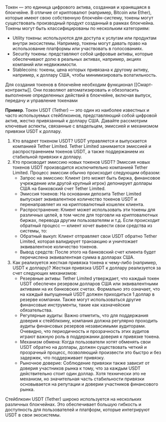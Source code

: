 Токен — это единица цифрового актива, созданная и хранящаяся в блокчейне. В отличие от криптовалют (например, Bitcoin или Ether), которые имеют свою собственную блокчейн-систему, токены могут существовать производный продукт созданный в рамках блокчейна.
Токены могут быть классифицированы по нескольким категориям:
- Utility токены: используются для доступа к услугам или продуктам внутри экосистемы. Например, токены могут давать право на использование платформы или участвовать в голосованиях.
- Security токены: представляют собой цифровые активы, которые обеспечивают долю в реальных активах, например, акциях компаний или недвижимости.
- Stablecoins: токены, цена которых привязана к другому активу, например, к доллару США, чтобы минимизировать волатильность.

Для создания токенов в блокчейне необходим функционал [[Смарт-контракты]]. Они позволяют автоматизировать и обезопасить выполнение определенных действий в блокчейне, включая выпуск, передачу и управление токенами

**Пример**.
Токен USDT (Tether) — это один из наиболее известных и часто используемых стейблкоинов, представляющий собой цифровой актив, жестко привязанный к доллару США. 
Давайте рассмотрим ключевые аспекты, связанные с владельцем, эмиссией и механизмом привязки USDT к доллару.
1. Кто владеет токеном USDT?
   USDT управляется и выпускается компанией Tether Limited. Tether Limited занимается эмиссией и распространением токенов USDT, а также поддержанием их стабильной привязки к доллару.
2. Кто производит эмиссию новых токенов USDT?
   Эмиссия новых токенов USDT производится исключительно компанией Tether Limited.
   Процесс эмиссии обычно происходит следующим образом:
   - Запрос на эмиссию: Клиент (это может быть биржа, финансовое учреждение или другой крупный игрок) депонирует доллары США на банковский счет Tether Limited.
   - Эмиссия токенов: На основании депозита Tether Limited выпускает эквивалентное количество токенов USDT и перенаправляет их на криптовалютный кошелек клиента.
   - Распространение: Клиент может использовать эти токены для различных целей, в том числе для торговли на криптовалютных биржах, перевода другим пользователям и т.д.
   Если происходит обратный процесс — клиент хочет вывести свои средства из системы, то:
   - Обратный выкуп: Клиент отправляет свои USDT обратно Tether Limited, которая валидирует транзакцию и уничтожает эквивалентное количество токенов.
   - Вывод средств: После этого на банковский счет клиента будет перечислена эквивалентная сумма в долларах США.
3. Как реализуется жесткая привязка токена к чему-либо (например, USDT к доллару)?
   Жесткая привязка USDT к доллару реализуется за счет следующих механизмов:
   - Резервные активы: Tether Limited утверждает, что каждый токен USDT обеспечен резервом долларов США или эквивалентными активами на их банковских счетах. Формально это означает, что на каждый выпущенный USDT должен приходиться 1 доллар в резерве компании. Также могут использоваться другие финансовые инструменты, такие как казначейские обязательства.
   - Регулярные аудиты: Важно отметить, что для поддержания доверия к стейблкоину, компания должна регулярно проходить аудиты финансовых резервов независимыми аудиторами. Очевидно, что периодичность и прозрачность этих аудитов играют важную роль в поддержании доверия к привязке токена.
   - Механизм обмена: Когда пользователи хотят обменять свои USDT обратно на доллары, должен существовать четкий и прозрачный процесс, позволяющий произвести это быстро и без задержек, что поддерживает привязку.
   - Рыночное доверие: Соблюдение привязки также зависит от доверия участников рынка к тому, что за каждым USDT действительно стоит один доллар. Хотя технически это не механизм, но значительная часть стабильности привязки основывается на репутации и доверии участников финансового рынка.

Стейблкоин USDT (Tether) широко используется на нескольких различных блокчейнах. Это обеспечивает большую гибкость и доступность для пользователей и платформ, которые интегрируют USDT в свои экосистемы.
